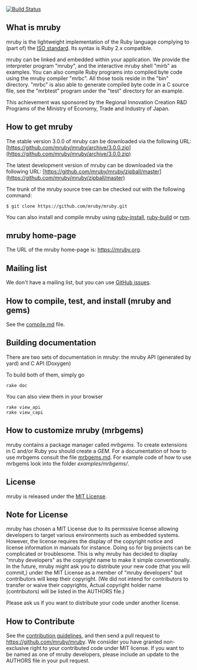 [![Build Status][build-status-img]][travis-ci]

## What is mruby

mruby is the lightweight implementation of the Ruby language complying to (part
of) the [ISO standard][ISO-standard]. Its syntax is Ruby 2.x compatible.

mruby can be linked and embedded within your application.  We provide the
interpreter program "mruby", and the interactive mruby shell "mirb" as examples.
You can also compile Ruby programs into compiled byte code using the mruby
compiler "mrbc".  All those tools reside in the "bin" directory.  "mrbc" is
also able to generate compiled byte code in a C source file, see the "mrbtest"
program under the "test" directory for an example.

This achievement was sponsored by the Regional Innovation Creation R&D Programs
of the Ministry of Economy, Trade and Industry of Japan.

## How to get mruby

The stable version 3.0.0 of mruby can be downloaded via the following URL: [https://github.com/mruby/mruby/archive/3.0.0.zip](https://github.com/mruby/mruby/archive/3.0.0.zip)

The latest development version of mruby can be downloaded via the following URL: [https://github.com/mruby/mruby/zipball/master](https://github.com/mruby/mruby/zipball/master)

The trunk of the mruby source tree can be checked out with the
following command:

    $ git clone https://github.com/mruby/mruby.git

You can also install and compile mruby using [ruby-install](https://github.com/postmodern/ruby-install), [ruby-build](https://github.com/rbenv/ruby-build) or [rvm](https://github.com/rvm/rvm).

## mruby home-page

The URL of the mruby home-page is: https://mruby.org.

## Mailing list

We don't have a mailing list, but you can use [GitHub issues](https://github.com/mruby/mruby/issues).

## How to compile, test, and install (mruby and gems)

See the [compile.md](https://github.com/mruby/mruby/blob/master/doc/guides/compile.md) file.

## Building documentation

There are two sets of documentation in mruby: the mruby API (generated by yard) and C API (Doxygen)

To build both of them, simply go

    rake doc

You can also view them in your browser

    rake view_api
    rake view_capi

## How to customize mruby (mrbgems)

mruby contains a package manager called *mrbgems*. To create extensions
in C and/or Ruby you should create a *GEM*. For a documentation of how to
use mrbgems consult the file [mrbgems.md](https://github.com/mruby/mruby/blob/master/doc/guides/mrbgems.md).
For example code of how to use mrbgems look into the folder *examples/mrbgems/*.

## License

mruby is released under the [MIT License](https://github.com/mruby/mruby/blob/master/LICENSE).

## Note for License

mruby has chosen a MIT License due to its permissive license allowing
developers to target various environments such as embedded systems.
However, the license requires the display of the copyright notice and license
information in manuals for instance. Doing so for big projects can be
complicated or troublesome.  This is why mruby has decided to display "mruby
developers" as the copyright name to make it simple conventionally.
In the future, mruby might ask you to distribute your new code
(that you will commit,) under the MIT License as a member of
"mruby developers" but contributors will keep their copyright.
(We did not intend for contributors to transfer or waive their copyrights,
Actual copyright holder name (contributors) will be listed in the AUTHORS
file.)

Please ask us if you want to distribute your code under another license.

## How to Contribute

See the [contribution guidelines][contribution-guidelines], and then send a pull
request to <https://github.com/mruby/mruby>.  We consider you have granted
non-exclusive right to your contributed code under MIT license.  If you want to
be named as one of mruby developers, please include an update to the AUTHORS
file in your pull request.

[ISO-standard]: https://www.iso.org/iso/iso_catalogue/catalogue_tc/catalogue_detail.htm?csnumber=59579
[build-status-img]: https://travis-ci.org/mruby/mruby.svg?branch=master
[contribution-guidelines]: https://github.com/mruby/mruby/blob/master/CONTRIBUTING.md
[travis-ci]: https://travis-ci.org/mruby/mruby

